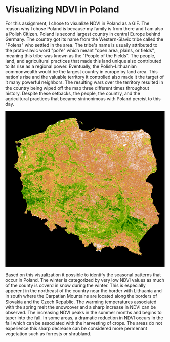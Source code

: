 # Visualizing NDVI in Poland

For this assignment, I chose to visualize NDVI in Poland as a GIF. The reason why I chose Poland is because my family is from there and I am also a Polish Citizen. Poland is second largest country in central Europe behind Germany. The country got its name from the Western-Slavic tribe called the "Polens" who settled in the area. The tribe's name is usually attributed to the proto-slavic word "pol'e" which meant "open area, plains, or fields", meaning this tribe was known as the "People of the Fields". The people, land, and agricultural practices that made this land unique also contributed to its rise as a regional power. Eventually, the Polish-Lithuanian commonwealth would be the largest country in europe by land area. This nation's rise and the valuable territory it controlled also made it the target of it many powerful neighbors. The resulting wars over the territory resulted in the country being wiped off the map three different times throughout history. Despite these setbacks, the people, the country, and the agricultural practices that became sininonimous with Poland percist to this day. 

![](https://github.com/rskearney/Rkearney_Lab2/blob/main/PolandNDVI.gif?raw=true)

Based on this visualization it possible to identify the seasonal patterns that occur in Poland. The winter is categorized by very low NDVI values as much of the county is coverd in snow during the winter. This is especially apperent in the northeast of the country near the border with Lithuania and in south where the Carpatian Mountains are located along the borders of Slovakia and the Czech Republic. The warming temperatures associated with the spring melt the snowcover and a sharp increase in NDVI can be observed. The increasing NDVI peaks in the summer months and begins to taper into the fall. In some areas, a dramatic reduction in NDVI occurs in the fall which can be associated with the harvesting of crops. The areas do not experience this sharp decrease can be considered more permenant vegetation such as forrests or shrubland. 
